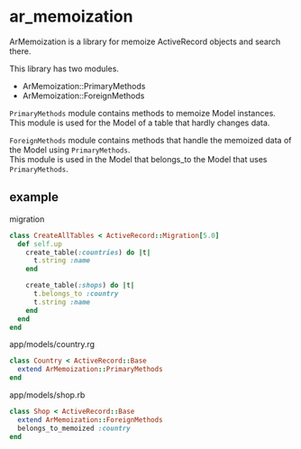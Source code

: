 # ar_memoization
ArMemoization is a library for memoize ActiveRecord objects and search there.

This library has two modules.

* ArMemoization::PrimaryMethods
* ArMemoization::ForeignMethods

```PrimaryMethods``` module contains methods to memoize Model instances.  
This module is used for the Model of a table that hardly changes data.

```ForeignMethods``` module contains methods that handle the memoized data of the Model using ```PrimaryMethods```.  
This module is used in the Model that belongs_to the Model that uses ```PrimaryMethods```.

## example

migration
```ruby
class CreateAllTables < ActiveRecord::Migration[5.0]
  def self.up
    create_table(:countries) do |t|
      t.string :name
    end

    create_table(:shops) do |t|
      t.belongs_to :country
      t.string :name
    end
  end
end
```

app/models/country.rg
```ruby
class Country < ActiveRecord::Base
  extend ArMemoization::PrimaryMethods
end
```

app/models/shop.rb
```ruby
class Shop < ActiveRecord::Base
  extend ArMemoization::ForeignMethods
  belongs_to_memoized :country
end
```
